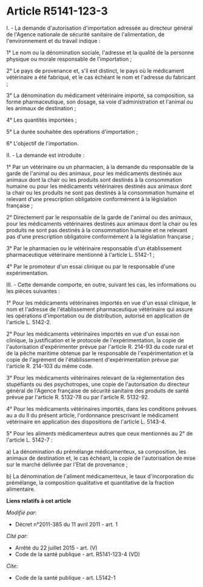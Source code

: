# Article R5141-123-3

I. - La demande d'autorisation d'importation adressée au directeur général de l'Agence nationale de sécurité sanitaire de
l'alimentation, de l'environnement et du travail indique : 

1° Le nom ou la dénomination sociale, l'adresse et la qualité de la personne physique ou morale responsable de
l'importation ; 

2° Le pays de provenance et, s'il est distinct, le pays où le médicament vétérinaire a été fabriqué, et le cas échéant le nom
et l'adresse du fabricant ; 

3° La dénomination du médicament vétérinaire importé, sa composition, sa forme pharmaceutique, son dosage, sa voie
d'administration et l'animal ou les animaux de destination ; 

4° Les quantités importées ; 

5° La durée souhaitée des opérations d'importation ; 

6° L'objectif de l'importation. 

II. - La demande est introduite : 

1° Par un vétérinaire ou un pharmacien, à la demande du responsable de la garde de l'animal ou des animaux, pour les
médicaments destinés aux animaux dont la chair ou les produits sont destinés à la consommation humaine ou pour les
médicaments vétérinaires destinés aux animaux dont la chair ou les produits ne sont pas destinés à la consommation humaine et
relevant d'une prescription obligatoire conformément à la législation française ; 

2° Directement par le responsable de la garde de l'animal ou des animaux, pour les médicaments vétérinaires destinés aux
animaux dont la chair ou les produits ne sont pas destinés à la consommation humaine et ne relevant pas d'une prescription
obligatoire conformément à la législation française ; 

3° Par le pharmacien ou le vétérinaire responsable d'un établissement pharmaceutique vétérinaire mentionné à l'article L.
5142-1 ; 

4° Par le promoteur d'un essai clinique ou par le responsable d'une expérimentation. 

III. - Cette demande comporte, en outre, suivant les cas, les informations ou les pièces suivantes : 

1° Pour les médicaments vétérinaires importés en vue d'un essai clinique, le nom et l'adresse de l'établissement
pharmaceutique vétérinaire qui assure les opérations d'importation ou de distribution, autorisé en application de l'article
L. 5142-2.

2° Pour les médicaments vétérinaires importés en vue d'un essai non clinique, la justification et le protocole de
l'expérimentation, la copie de l'autorisation d'expérimenter prévue par l'article R. 214-93 du code rural et de la pêche
maritime obtenue par le responsable de l'expérimentation et la copie de l'agrément de l'établissement d'expérimentation
prévue par l'article R. 214-103 du même code. 

3° Pour les médicaments vétérinaires relevant de la réglementation des stupéfiants ou des psychotropes, une copie de
l'autorisation du directeur général de l'Agence française de sécurité sanitaire des produits de santé prévue par l'article R.
5132-78 ou par l'article R. 5132-92.

4° Pour les médicaments vétérinaires importés, dans les conditions prévues au a du II du présent article, l'ordonnance
prescrivant le médicament vétérinaire en application des dispositions de l'article L. 5143-4.

5° Pour les aliments médicamenteux autres que ceux mentionnés au 2° de l'article L. 5142-7 : 

a) La dénomination du prémélange médicamenteux, sa composition, les animaux de destination et, le cas échéant, la copie de
l'autorisation de mise sur le marché délivrée par l'Etat de provenance ; 

b) La dénomination de l'aliment médicamenteux, le taux d'incorporation du prémélange, la composition qualitative et
quantitative de la fraction alimentaire.

**Liens relatifs à cet article**

_Modifié par_:

  - Décret n°2011-385 du 11 avril 2011 - art. 1

_Cité par_:

  - Arrêté du 22 juillet 2015 - art. (V)
  - Code de la santé publique - art. R5141-123-4 (VD)

_Cite_:

  - Code de la santé publique - art. L5142-1
